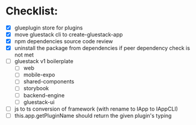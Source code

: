 # Checklist:

- [x] glueplugin store for plugins
- [x] move gluestack cli to create-gluestack-app
- [x] npm dependencies source code review
- [x] uninstall the package from dependencies if peer dependency check is not met
- [ ] gluestack v1 boilerplate
  - [ ] web
  - [ ] mobile-expo
  - [ ] shared-components
  - [ ] storybook
  - [ ] backend-engine
  - [ ] gluestack-ui
- [ ] js to ts conversion of framework (with rename to IApp to IAppCLI)
- [ ] this.app.getPluginName should return the given plugin's typing